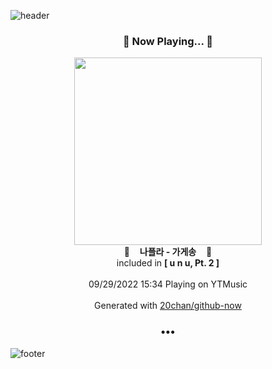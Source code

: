 ![header](https://capsule-render.vercel.app/api?type=wave&height=170&section=header&text=Hi.%20I'm%20SHIFT&fontColor=090707&fontAlignX=45&fontAlignY=65&fontSize=100)

<h3 align="center">🎵 Now Playing... 🎵</h3>
<p align="center">
  <a href="https://music.youtube.com/watch?v=Pjo3m22Vo2w">
    <img width="300" src="https://lh3.googleusercontent.com/GO5yqN0iB6DoC8K4Xqe387YE0cT3L5T9UvIzMpQFEXW4FRIKLxofnCfEThxMjoj--KSMi6tvzpUEmXG5">
  </a>
  <br>
  🎵&nbsp&nbsp&nbsp <b>나플라 - 가게송</b> &nbsp&nbsp&nbsp🎵
  <br>
  included in <b>[ u n u, Pt. 2 ]</b>
  
  <br />
  <br />
  09/29/2022 15:34 Playing on YTMusic
  <br />
  <br />
  Generated with <a href="https://github.com/20chan/github-now">20chan/github-now</a>
</p>

<h3 align="center">•••</h3>

![footer](https://capsule-render.vercel.app/api?type=wave&height=150&section=footer)
